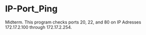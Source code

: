# IP-Port_Ping
Midterm.
This program checks ports 20, 22, and 80 on IP Adresses 172.17.2.100 through 172.17.2.254.
